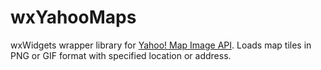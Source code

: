 # wxYahooMaps
wxWidgets wrapper library for [Yahoo! Map Image API](http://developer.yahoo.com/maps/rest/V1/). Loads map tiles in PNG or GIF format with specified location or address.
